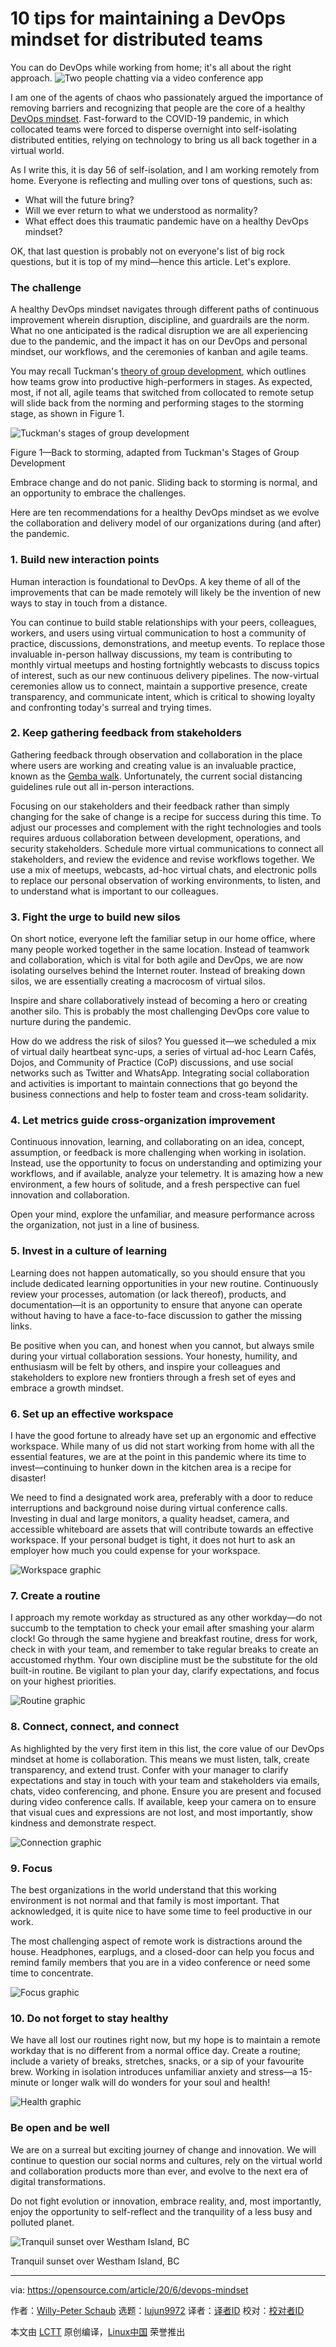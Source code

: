 [#]: collector: (lujun9972)
[#]: translator: ( )
[#]: reviewer: ( )
[#]: publisher: ( )
[#]: url: ( )
[#]: subject: (10 tips for maintaining a DevOps mindset for distributed teams)
[#]: via: (https://opensource.com/article/20/6/devops-mindset)
[#]: author: (Willy-Peter Schaub https://opensource.com/users/wpschaub)

10 tips for maintaining a DevOps mindset for distributed teams
======
You can do DevOps while working from home; it's all about the right
approach.
![Two people chatting via a video conference app][1]

I am one of the agents of chaos who passionately argued the importance of removing barriers and recognizing that people are the core of a healthy [DevOps mindset][2]. Fast-forward to the COVID-19 pandemic, in which collocated teams were forced to disperse overnight into self-isolating distributed entities, relying on technology to bring us all back together in a virtual world.

As I write this, it is day 56 of self-isolation, and I am working remotely from home. Everyone is reflecting and mulling over tons of questions, such as:

  * What will the future bring?
  * Will we ever return to what we understood as normality?
  * What effect does this traumatic pandemic have on a healthy DevOps mindset?



OK, that last question is probably not on everyone's list of big rock questions, but it is top of my mind—hence this article. Let's explore.

### The challenge

A healthy DevOps mindset navigates through different paths of continuous improvement wherein disruption, discipline, and guardrails are the norm. What no one anticipated is the radical disruption we are all experiencing due to the pandemic, and the impact it has on our DevOps and personal mindset, our workflows, and the ceremonies of kanban and agile teams.

You may recall Tuckman's [theory of group development][3], which outlines how teams grow into productive high-performers in stages. As expected, most, if not all, agile teams that switched from collocated to remote setup will slide back from the norming and performing stages to the storming stage, as shown in Figure 1.

![Tuckman's stages of group development][4]

Figure 1—Back to storming, adapted from Tuckman's Stages of Group Development

Embrace change and do not panic. Sliding back to storming is normal, and an opportunity to embrace the challenges.

Here are ten recommendations for a healthy DevOps mindset as we evolve the collaboration and delivery model of our organizations during (and after) the pandemic.

### 1\. Build new interaction points

Human interaction is foundational to DevOps. A key theme of all of the improvements that can be made remotely will likely be the invention of new ways to stay in touch from a distance.

You can continue to build stable relationships with your peers, colleagues, workers, and users using virtual communication to host a community of practice, discussions, demonstrations, and meetup events. To replace those invaluable in-person hallway discussions, my team is contributing to monthly virtual meetups and hosting fortnightly webcasts to discuss topics of interest, such as our new continuous delivery pipelines. The now-virtual ceremonies allow us to connect, maintain a supportive presence, create transparency, and communicate intent, which is critical to showing loyalty and confronting today's surreal and trying times.

### 2\. Keep gathering feedback from stakeholders

Gathering feedback through observation and collaboration in the place where users are working and creating value is an invaluable practice, known as the [Gemba walk][5]. Unfortunately, the current social distancing guidelines rule out all in-person interactions.

Focusing on our stakeholders and their feedback rather than simply changing for the sake of change is a recipe for success during this time. To adjust our processes and complement with the right technologies and tools requires arduous collaboration between development, operations, and security stakeholders. Schedule more virtual communications to connect all stakeholders, and review the evidence and revise workflows together. We use a mix of meetups, webcasts, ad-hoc virtual chats, and electronic polls to replace our personal observation of working environments, to listen, and to understand what is important to our colleagues.

### 3\. Fight the urge to build new silos

On short notice, everyone left the familiar setup in our home office, where many people worked together in the same location. Instead of teamwork and collaboration, which is vital for both agile and DevOps, we are now isolating ourselves behind the Internet router. Instead of breaking down silos, we are essentially creating a macrocosm of virtual silos.

Inspire and share collaboratively instead of becoming a hero or creating another silo. This is probably the most challenging DevOps core value to nurture during the pandemic.

How do we address the risk of silos? You guessed it—we scheduled a mix of virtual daily heartbeat sync-ups, a series of virtual ad-hoc Learn Cafés, Dojos, and Community of Practice (CoP) discussions, and use social networks such as Twitter and WhatsApp. Integrating social collaboration and activities is important to maintain connections that go beyond the business connections and help to foster team and cross-team solidarity.

### 4\. Let metrics guide cross-organization improvement

Continuous innovation, learning, and collaborating on an idea, concept, assumption, or feedback is more challenging when working in isolation. Instead, use the opportunity to focus on understanding and optimizing your workflows, and if available, analyze your telemetry. It is amazing how a new environment, a few hours of solitude, and a fresh perspective can fuel innovation and collaboration.

Open your mind, explore the unfamiliar, and measure performance across the organization, not just in a line of business.

### 5\. Invest in a culture of learning

Learning does not happen automatically, so you should ensure that you include dedicated learning opportunities in your new routine. Continuously review your processes, automation (or lack thereof), products, and documentation—it is an opportunity to ensure that anyone can operate without having to have a face-to-face discussion to gather the missing links.

Be positive when you can, and honest when you cannot, but always smile during your virtual collaboration sessions. Your honesty, humility, and enthusiasm will be felt by others, and inspire your colleagues and stakeholders to explore new frontiers through a fresh set of eyes and embrace a growth mindset.

### 6\. Set up an effective workspace

I have the good fortune to already have set up an ergonomic and effective workspace. While many of us did not start working from home with all the essential features, we are at the point in this pandemic where its time to invest—continuing to hunker down in the kitchen area is a recipe for disaster!

We need to find a designated work area, preferably with a door to reduce interruptions and background noise during virtual conference calls. Investing in dual and large monitors, a quality headset, camera, and accessible whiteboard are assets that will contribute towards an effective workspace. If your personal budget is tight, it does not hurt to ask an employer how much you could expense for your workspace.

![Workspace graphic][6]

### 7\. Create a routine

I approach my remote workday as structured as any other workday—do not succumb to the temptation to check your email after smashing your alarm clock! Go through the same hygiene and breakfast routine, dress for work, check in with your team, and remember to take regular breaks to create an accustomed rhythm. Your own discipline must be the substitute for the old built-in routine. Be vigilant to plan your day, clarify expectations, and focus on your highest priorities.

![Routine graphic][7]

### 8\. Connect, connect, and connect

As highlighted by the very first item in this list, the core value of our DevOps mindset at home is collaboration. This means we must listen, talk, create transparency, and extend trust. Confer with your manager to clarify expectations and stay in touch with your team and stakeholders via emails, chats, video conferencing, and phone. Ensure you are present and focused during video conference calls. If available, keep your camera on to ensure that visual cues and expressions are not lost, and most importantly, show kindness and demonstrate respect.

![Connection graphic][8]

### 9\. Focus

The best organizations in the world understand that this working environment is not normal and that family is most important. That acknowledged, it is quite nice to have some time to feel productive in our work.

The most challenging aspect of remote work is distractions around the house. Headphones, earplugs, and a closed-door can help you focus and remind family members that you are in a video conference or need some time to concentrate.

![Focus graphic][9]

### 10\. Do not forget to stay healthy

We have all lost our routines right now, but my hope is to maintain a remote workday that is no different from a normal office day. Create a routine; include a variety of breaks, stretches, snacks, or a sip of your favourite brew. Working in isolation introduces unfamiliar anxiety and stress—a 15-minute or longer walk will do wonders for your soul and health!

![Health graphic][10]

### Be open and be well

We are on a surreal but exciting journey of change and innovation. We will continue to question our social norms and cultures, rely on the virtual world and collaboration products more than ever, and evolve to the next era of digital transformations.

Do not fight evolution or innovation, embrace reality, and, most importantly, enjoy the opportunity to self-reflect and the tranquility of a less busy and polluted planet.

![Tranquil sunset over Westham Island, BC][11]

Tranquil sunset over Westham Island, BC

--------------------------------------------------------------------------------

via: https://opensource.com/article/20/6/devops-mindset

作者：[Willy-Peter Schaub][a]
选题：[lujun9972][b]
译者：[译者ID](https://github.com/译者ID)
校对：[校对者ID](https://github.com/校对者ID)

本文由 [LCTT](https://github.com/LCTT/TranslateProject) 原创编译，[Linux中国](https://linux.cn/) 荣誉推出

[a]: https://opensource.com/users/wpschaub
[b]: https://github.com/lujun9972
[1]: https://opensource.com/sites/default/files/styles/image-full-size/public/lead-images/chat_video_conference_talk_team.png?itok=t2_7fEH0 (Two people chatting via a video conference app)
[2]: https://opensource.com/article/19/5/values-devops-mindset
[3]: https://en.wikipedia.org/wiki/Tuckman%27s_stages_of_group_development
[4]: https://opensource.com/sites/default/files/uploads/devops_mindset_during_a_pandemic_-_1_0.png (Tuckman's stages of group development)
[5]: https://www.creativesafetysupply.com/articles/gemba/
[6]: https://opensource.com/sites/default/files/uploads/devops_mindset_during_a_pandemic_-_2.png (Workspace graphic)
[7]: https://opensource.com/sites/default/files/uploads/devops_mindset_during_a_pandemic_-_3.png (Routine graphic)
[8]: https://opensource.com/sites/default/files/uploads/devops_mindset_during_a_pandemic_-_4.png (Connection graphic)
[9]: https://opensource.com/sites/default/files/uploads/devops_mindset_during_a_pandemic_-_5.png (Focus graphic)
[10]: https://opensource.com/sites/default/files/uploads/devops_mindset_during_a_pandemic_-_6.png (Health graphic)
[11]: https://opensource.com/sites/default/files/uploads/devops_mindset_during_a_pandemic_-_7.jpg (Tranquil sunset over Westham Island, BC)
